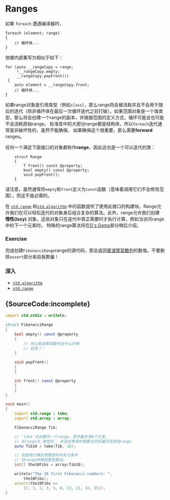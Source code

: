 # Ranges

如果 `foreach` 遭遇编译器时，

```
foreach (element; range)
{
    // 循环体...
}
```

他被内部重写为相似于如下：

```
for (auto __rangeCopy = range;
     !__rangeCopy.empty;
     __rangeCopy.popFront())
 {
    auto element = __rangeCopy.front;
    // 循环体...
}
```

如果range对象是引用类型（例如`class`），那么range将会被消耗并且不会用于随后的迭代（除非循环体在最后一次循环迭代之前打破）。如果范围对象是一个值类型，那么将会创建一个range的副本，并根据范围的定义方式，循环可能会也可能不会消耗原始range。 标准库中的大部分range都是结构体，所以`foreach`迭代通常是非破坏性的，虽然不能确保。 如果确保这个很重要，那么需要**forward** ranges。

任何一个满足下面接口的对象都称作**range**，因此这也是一个可以迭代的类：

```
    struct Range
    {
        T front() const @property;
        bool empty() const @property;
        void popFront();
    }
 ```
请注意，虽然通常将`empty`和`front`定义为`const`函数（意味着调用它们不会修改范围），但这不是必需的。

在 [`std.range`](http://dlang.org/phobos/std_range.html) 和[`std.algorithm`](http://dlang.org/phobos/std_algorithm.html) 中的函数提供了使用此接口的构建块。Range允许我们在可以轻松迭代的对象身后组合复杂的算法。此外，range允许我们创建 **惰性(lazy)** 对象，这些对象只在迭代中真正需要时才执行计算，例如当访问range中的下一个元素时。 特殊的range算法将在[D's Gems](gems/range-algorithms)部分稍后介绍。

### Exercise

完成创建`FibonacciRange`range的源代码，那会返回[斐波那契数列](https://en.wikipedia.org/wiki/Fibonacci_number)的数值。不要删除`assert`部分来自我欺骗！

### 深入

- [`std.algorithm`](http://dlang.org/phobos/std_algorithm.html)
- [`std.range`](http://dlang.org/phobos/std_range.html)

## {SourceCode:incomplete}

```d
import std.stdio : writeln;

struct FibonacciRange
{
    bool empty() const @property
    {
        // 所以斐波那契数列会什么时候
        // 结束？！
    }

    void popFront()
    {
    }

    int front() const @property
    {
    }
}

void main()
{
    import std.range : take;
    import std.array : array;

    FibonacciRange fib;

    // `take`会创建另一个range，其中最多有N个元素。
    // 此range为_惰性的_，并且如果真的需要会恰好遍历完原始range 
    auto fib10 = take(fib, 10);

    // 但是我们确实想要便利所有元素并
    // 将range转换成整型数组。
    int[] the10Fibs = array(fib10);

    writeln("The 10 first Fibonacci numbers: ",
        the10Fibs);
    assert(the10Fibs ==
        [1, 1, 2, 3, 5, 8, 13, 21, 34, 55]);
}
```
